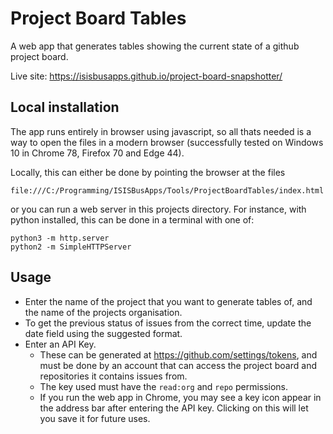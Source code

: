 # Project Board Tables

A web app that generates tables showing the current state of a github project board.

Live site: https://isisbusapps.github.io/project-board-snapshotter/

## Local installation

The app runs entirely in browser using javascript, so all thats needed is a way to open the files in a modern browser (successfully tested on Windows 10 in Chrome 78, Firefox 70 and Edge 44).

Locally, this can either be done by pointing the browser at the files
```
file:///C:/Programming/ISISBusApps/Tools/ProjectBoardTables/index.html
```
or you can run a web server in this projects directory. For instance, with python installed, this can be done in a terminal with one of:
```
python3 -m http.server
python2 -m SimpleHTTPServer
```

## Usage

- Enter the name of the project that you want to generate tables of, and the name of the projects organisation.
- To get the previous status of issues from the correct time, update the date field using the suggested format.
- Enter an API Key.
  - These can be generated at https://github.com/settings/tokens, and must be done by an account that can access the project board and repositories it contains issues from.
  - The key used must have the `read:org` and `repo` permissions.
  - If you run the web app in Chrome, you may see a key icon appear in the address bar after entering the API key. Clicking on this will let you save it for future uses.
